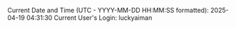 Current Date and Time (UTC - YYYY-MM-DD HH:MM:SS formatted): 2025-04-19 04:31:30
Current User's Login: luckyaiman
